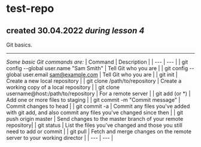 # test-repo
## created 30.04.2022 *during lesson 4*
 Git basics.
*********************
_Some basic Git commands are:_
| Command | Description |
| --- | --- |
| git config --global user.name "Sam Smith" | Tell Git who you are |
| git config --global user.email sam@example.com | Tell Git who you are |
| git init | Create a new local repository |
| git clone /path/to/repository | Create a working copy of a local repository |
| git clone username@host:/path/to/repository | For a remote server |
| git add <filename> (or *) | Add one or more files to staging |
| git commit -m "Commit message" | Commit changes to head  |
| git commit -a | Commit any files you've added with git add, and also commit any files you've changed since then |
| git push origin master | Send changes to the master branch of your remote repository|
| git status | List the files you've changed and those you still need to add or commit |
| git pull | Fetch and merge changes on the remote server to your working director |
| --- | --- |
